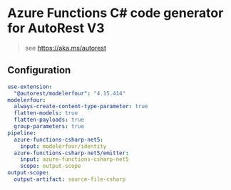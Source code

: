 # Azure Functions C# code generator for AutoRest V3

> see https://aka.ms/autorest

## Configuration

```yaml
use-extension:
  "@autorest/modelerfour": "4.15.414"
modelerfour:
  always-create-content-type-parameter: true
  flatten-models: true
  flatten-payloads: true
  group-parameters: true
pipeline:
  azure-functions-csharp-net5:
    input: modelerfour/identity
  azure-functions-csharp-net5/emitter:
    input: azure-functions-csharp-net5
    scope: output-scope
output-scope:
  output-artifact: source-file-csharp
```
